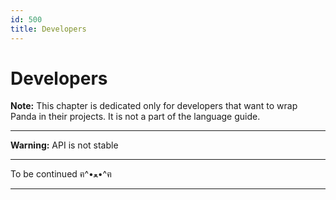 ```yaml
---
id: 500
title: Developers
---
```


# Developers
**Note:** This chapter is dedicated only for developers that want to wrap Panda in their projects. 
It is not a part of the language guide.

---

**Warning:** API is not stable

---

To be continued ฅ^•ﻌ•^ฅ

---